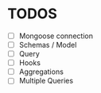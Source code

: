 # TODOS
+ [ ] Mongoose connection
+ [ ] Schemas / Model
+ [ ] Query
+ [ ] Hooks
+ [ ] Aggregations
+ [ ] Multiple Queries
